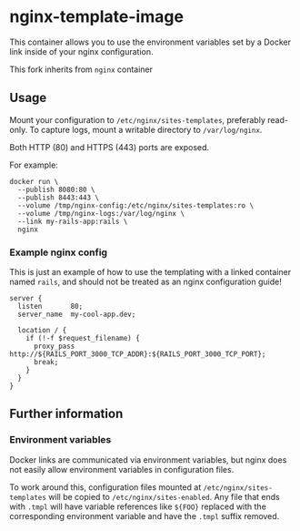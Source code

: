 # nginx-template-image

This container allows you to use the environment variables set by a
Docker link inside of your nginx configuration.

This fork inherits from `nginx` container


## Usage

Mount your configuration to `/etc/nginx/sites-templates`, preferably
read-only. To capture logs, mount a writable directory to
`/var/log/nginx`.

Both HTTP (80) and HTTPS (443) ports are exposed.

For example:

```
docker run \
  --publish 8080:80 \
  --publish 8443:443 \
  --volume /tmp/nginx-config:/etc/nginx/sites-templates:ro \
  --volume /tmp/nginx-logs:/var/log/nginx \
  --link my-rails-app:rails \
  nginx
```

### Example nginx config

This is just an example of how to use the templating with a linked
container named `rails`, and should not be treated as an nginx
configuration guide!

```
server {
  listen       80;
  server_name  my-cool-app.dev;

  location / {
    if (!-f $request_filename) {
      proxy_pass   http://${RAILS_PORT_3000_TCP_ADDR}:${RAILS_PORT_3000_TCP_PORT};
      break;
    }
  }
}
```

## Further information

### Environment variables

Docker links are communicated via environment variables, but nginx
does not easily allow environment variables in configuration files.

To work around this, configuration files mounted at
`/etc/nginx/sites-templates` will be copied to
`/etc/nginx/sites-enabled`. Any file that ends with `.tmpl` will have
variable references like `${FOO}` replaced with the corresponding
environment variable and have the `.tmpl` suffix removed.
